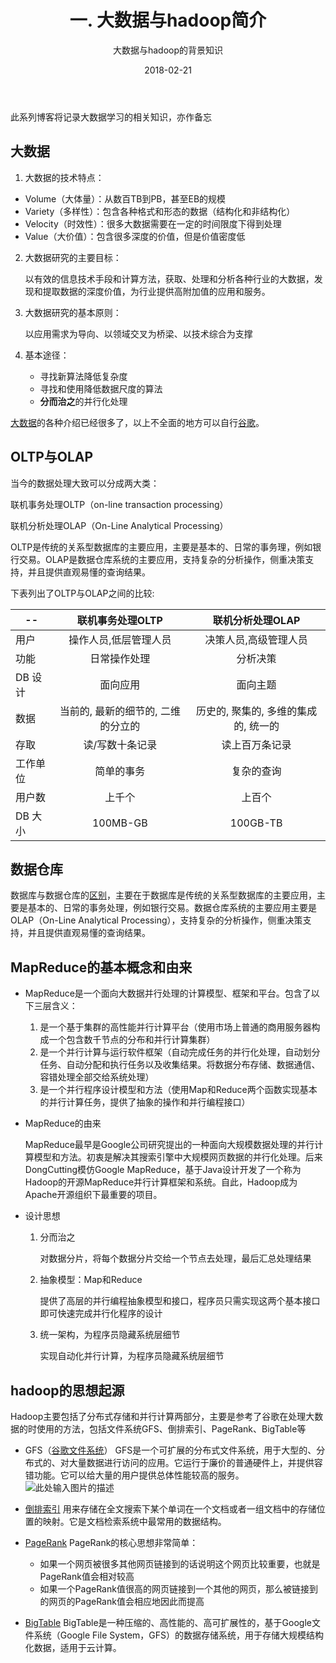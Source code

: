 ﻿---
layout: post
title: '一. 大数据与hadoop简介'
subtitle: '大数据与hadoop的背景知识'
date: 2018-02-21
categories: 大数据
cover: 'https://githubpics.oss-cn-beijing.aliyuncs.com/bigdata/hadoop.jpg'
tags: bigdata hadoop
---

此系列博客将记录大数据学习的相关知识，亦作备忘

## 大数据

1. 大数据的技术特点：
- Volume（大体量）：从数百TB到PB，甚至EB的规模
- Variety（多样性）：包含各种格式和形态的数据（结构化和非结构化）
- Velocity（时效性）：很多大数据需要在一定的时间限度下得到处理
- Value（大价值）：包含很多深度的价值，但是价值密度低

2. 大数据研究的主要目标：

    以有效的信息技术手段和计算方法，获取、处理和分析各种行业的大数据，发现和提取数据的深度价值，为行业提供高附加值的应用和服务。
	
3. 大数据研究的基本原则：

	以应用需求为导向、以领域交叉为桥梁、以技术综合为支撑
	
4. 基本途径：
	- 寻找新算法降低复杂度
	- 寻找和使用降低数据尺度的算法
	- **分而治之**的并行化处理

[大数据][1]的各种介绍已经很多了，以上不全面的地方可以自行[谷歌][2]。

## OLTP与OLAP

当今的数据处理大致可以分成两大类：

联机事务处理OLTP（on-line transaction processing）

联机分析处理OLAP（On-Line Analytical Processing）

OLTP是传统的关系型数据库的主要应用，主要是基本的、日常的事务理，例如银行交易。OLAP是数据仓库系统的主要应用，支持复杂的分析操作，侧重决策支持，并且提供直观易懂的查询结果。

下表列出了OLTP与OLAP之间的比较:

|    --    | 联机事务处理OLTP                   |联机分析处理OLAP|
|-------   |:------:                            |:--------:|
|用户      |操作人员,低层管理人员               | 决策人员,高级管理人员|
|功能      |日常操作处理                        |      分析决策|
|DB 设计   |  面向应用                          |      面向主题|
|数据      |当前的, 最新的细节的, 二维的分立的  |历史的, 聚集的, 多维的集成的, 统一的|
|存取      |读/写数十条记录                     |读上百万条记录|
|工作单位  |   简单的事务                       |              复杂的查询|
|用户数    |上千个                              |       上百个|
|DB 大小   |100MB-GB                            |         100GB-TB|

## 数据仓库
数据库与数据仓库的[区别][3]，主要在于数据库是传统的关系型数据库的主要应用，主要是基本的、日常的事务处理，例如银行交易。数据仓库系统的主要应用主要是OLAP（On-Line Analytical Processing），支持复杂的分析操作，侧重决策支持，并且提供直观易懂的查询结果。

## MapReduce的基本概念和由来
- MapReduce是一个面向大数据并行处理的计算模型、框架和平台。包含了以下三层含义：
	1. 是一个基于集群的高性能并行计算平台（使用市场上普通的商用服务器构成一个包含数千节点的分布和并行计算集群）
	2. 是一个并行计算与运行软件框架（自动完成任务的并行化处理，自动划分任务、自动分配和执行任务以及收集结果。将数据分布存储、数据通信、容错处理全部交给系统处理）
	3. 是一个并行程序设计模型和方法（使用Map和Reduce两个函数实现基本的并行计算任务，提供了抽象的操作和并行编程接口）

- MapReduce的由来

	MapReduce最早是Google公司研究提出的一种面向大规模数据处理的并行计算模型和方法。初衷是解决其搜索引擎中大规模网页数据的并行化处理。后来DongCutting模仿Google MapReduce，基于Java设计开发了一个称为Hadoop的开源MapReduce并行计算框架和系统。自此，Hadoop成为Apache开源组织下最重要的项目。

- 设计思想
	1. 分而治之
	
		对数据分片，将每个数据分片交给一个节点去处理，最后汇总处理结果
	
	2. 抽象模型：Map和Reduce
	
		提供了高层的并行编程抽象模型和接口，程序员只需实现这两个基本接口即可快速完成并行化程序的设计
	
	3. 统一架构，为程序员隐藏系统层细节
	
		实现自动化并行计算，为程序员隐藏系统层细节
	
## hadoop的思想起源
Hadoop主要包括了分布式存储和并行计算两部分，主要是参考了谷歌在处理大数据的时使用的方法，包括文件系统GFS、倒排索引、PageRank、BigTable等

- GFS（[谷歌文件系统][4]）
GFS是一个可扩展的分布式文件系统，用于大型的、分布式的、对大量数据进行访问的应用。它运行于廉价的普通硬件上，并提供容错功能。它可以给大量的用户提供总体性能较高的服务。
![此处输入图片的描述][5]

- [倒排索引][6]
用来存储在全文搜索下某个单词在一个文档或者一组文档中的存储位置的映射。它是文档检索系统中最常用的数据结构。

- [PageRank][7]
PageRank的核心思想非常简单：
	 - 如果一个网页被很多其他网页链接到的话说明这个网页比较重要，也就是PageRank值会相对较高
	 - 如果一个PageRank值很高的网页链接到一个其他的网页，那么被链接到的网页的PageRank值会相应地因此而提高

- [BigTable][8]
BigTable是一种压缩的、高性能的、高可扩展性的，基于Google文件系统（Google File System，GFS）的数据存储系统，用于存储大规模结构化数据，适用于云计算。
  


  [1]: https://en.wikipedia.org/wiki/Big_data
  [2]: https://www.google.com.hk/search?num=20&newwindow=1&safe=strict&q=big%20data&spell=1&sa=X&ved=0ahUKEwiP2PevgbfZAhUS9mMKHQwtA30QBQgkKAA&biw=1280&bih=679
  [3]: https://www.zhihu.com/question/20623931
  [4]: https://baike.baidu.com/item/GFS/1813072
  [5]: https://gss3.bdstatic.com/-Po3dSag_xI4khGkpoWK1HF6hhy/baike/c0=baike92,5,5,92,30/sign=3513d1f13c6d55fbd1cb7e740c4b242f/9825bc315c6034a84d5b05aeca13495409237667.jpg
  [6]: https://zh.wikipedia.org/wiki/%E5%80%92%E6%8E%92%E7%B4%A2%E5%BC%95
  [7]: https://en.wikipedia.org/wiki/PageRank
  [8]: https://baike.baidu.com/item/BigTable